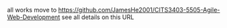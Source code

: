 all works move to https://github.com/JamesHe2001/CITS3403-5505-Agile-Web-Development
see all details on this URL
